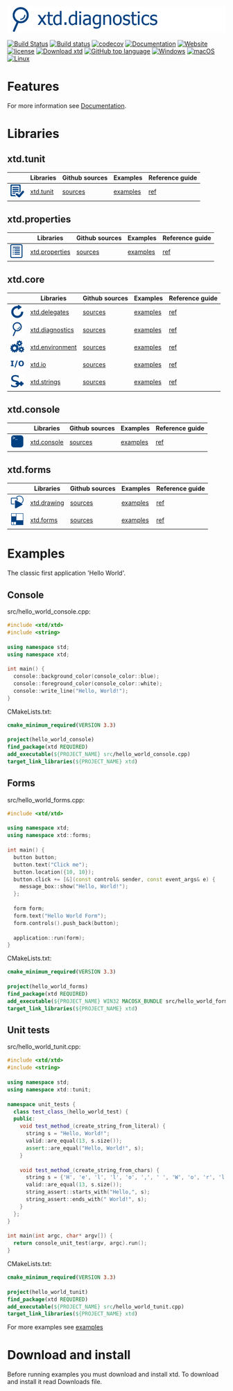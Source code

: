 [![console](docs/pictures/header.png)](https://gammasoft71.wixsite.com/xtd-console)

[![Build Status](https://travis-ci.org/gammasoft71/xtd.svg?branch=master)](https://travis-ci.org/gammasoft71/xtd)
[![Build status](https://ci.appveyor.com/api/projects/status/uqn1xbctwy88eghu?svg=true)](https://ci.appveyor.com/project/gammasoft71/xtd)
[![codecov](https://codecov.io/gh/gammasoft71/xtd/branch/master/graph/badge.svg)](https://codecov.io/gh/gammasoft71/xtd)
[![Documentation](https://codedocs.xyz/gammasoft71/xtd.svg)](https://codedocs.xyz/gammasoft71/xtd/)
[![Website](https://img.shields.io/website-up-down-green-red/http/shields.io.svg?label=xtd-console%20website)](https://gammasoft71.wixsite.com/xtd-console)
[![license](https://img.shields.io/github/license/gammasoft71/xtd.svg)](LICENSE.md)
[![Download xtd](https://img.shields.io/sourceforge/dt/xtdpro.svg)](https://sourceforge.net/projects/xtdpro/files/latest/download)
[![GitHub top language](https://img.shields.io/github/languages/top/gammasoft71/xtd.svg)](README.md)
[![Windows](https://img.shields.io/badge/os-Windows-004080.svg)](README.md)
[![macOS](https://img.shields.io/badge/os-macOS-004080.svg)](README.md)
[![Linux](https://img.shields.io/badge/os-Linux-004080.svg)](README.md)

# Features

For more information see [Documentation](docs).

# Libraries

## xtd.tunit

|                                                                                                               | Libraries                                                          | Github sources                                            | Examples                                                                        | Reference guide                                          |
|---------------------------------------------------------------------------------------------------------------|--------------------------------------------------------------------|-----------------------------------------------------------|---------------------------------------------------------------------------------|----------------------------------------------------------|
| [![xtd_tunit_logo](docs/pictures/xtd.tunit.png)](https://gammasoft71.wixsite.com/xtd-tunit)                   | [xtd.tunit](https://gammasoft71.wixsite.com/xtd-tunit)             | [sources](https://github.com/gammasoft71/xtd.tunit)       | [examples](https://github.com/gammasoft71/xtd.tunit/tree/master/examples)       | [ref](https://codedocs.xyz/gammasoft71/xtd.tunit/)       |

## xtd.properties

|                                                                                                               | Libraries                                                          | Github sources                                            | Examples                                                                        | Reference guide                                          |
|---------------------------------------------------------------------------------------------------------------|--------------------------------------------------------------------|-----------------------------------------------------------|---------------------------------------------------------------------------------|----------------------------------------------------------|
| [![xtd_properties_logo](docs/pictures/xtd.properties.png)](https://gammasoft71.wixsite.com/xtd-properties)    | [xtd.properties](https://gammasoft71.wixsite.com/xtd-properties)   | [sources](https://github.com/gammasoft71/xtd.properties)  | [examples](https://github.com/gammasoft71/xtd.properties/tree/master/examples)  | [ref](https://codedocs.xyz/gammasoft71/xtd.properties/)  |

## xtd.core

|                                                                                                               | Libraries                                                          | Github sources                                            | Examples                                                                        | Reference guide                                          |
|---------------------------------------------------------------------------------------------------------------|--------------------------------------------------------------------|-----------------------------------------------------------|---------------------------------------------------------------------------------|----------------------------------------------------------|
| [![xtd_delegates_logo](docs/pictures/xtd.delegates.png)](https://gammasoft71.wixsite.com/xtd-delegates)       | [xtd.delegates](https://gammasoft71.wixsite.com/xtd-delegates)     | [sources](https://github.com/gammasoft71/xtd.delegates)   | [examples](https://github.com/gammasoft71/xtd.delegates/tree/master/examples)   | [ref](https://codedocs.xyz/gammasoft71/xtd.delegates/)   |
| [![xtd_diagnostics_logo](docs/pictures/xtd.diagnostics.png)](https://gammasoft71.wixsite.com/xtd-diagnostics) | [xtd.diagnostics](https://gammasoft71.wixsite.com/xtd-diagnostics) | [sources](https://github.com/gammasoft71/xtd.diagnostics) | [examples](https://github.com/gammasoft71/xtd.diagnostics/tree/master/examples) | [ref](https://codedocs.xyz/gammasoft71/xtd.diagnostics/) |
| [![xtd_environment_logo](docs/pictures/xtd.environment.png)](https://gammasoft71.wixsite.com/xtd-environment) | [xtd.environment](https://gammasoft71.wixsite.com/xtd-environment) | [sources](https://github.com/gammasoft71/xtd.environment) | [examples](https://github.com/gammasoft71/xtd.environment/tree/master/examples) | [ref](https://codedocs.xyz/gammasoft71/xtd.environment/) |
| [![xtd_io_logo](docs/pictures/xtd.io.png)](https://gammasoft71.wixsite.com/xtd-io)                            | [xtd.io](https://gammasoft71.wixsite.com/xtd-io)                   | [sources](https://github.com/gammasoft71/xtd.io)          | [examples](https://github.com/gammasoft71/xtd.io/tree/master/examples)          | [ref](https://codedocs.xyz/gammasoft71/xtd.io/)          |
| [![xtd_strings_logo](docs/pictures/xtd.strings.png)](https://gammasoft71.wixsite.com/xtd-strings)             | [xtd.strings](https://gammasoft71.wixsite.com/xtd-strings)         | [sources](https://github.com/gammasoft71/xtd.strings)     | [examples](https://github.com/gammasoft71/xtd.strings/tree/master/examples)     | [ref](https://codedocs.xyz/gammasoft71/xtd.strings/)     |

## xtd.console

|                                                                                                               | Libraries                                                          | Github sources                                            | Examples                                                                        | Reference guide                                          |
|---------------------------------------------------------------------------------------------------------------|--------------------------------------------------------------------|-----------------------------------------------------------|---------------------------------------------------------------------------------|----------------------------------------------------------|
| [![xtd_console_logo](docs/pictures/xtd.console.png)](https://gammasoft71.wixsite.com/xtd-console)             | [xtd.console](https://gammasoft71.wixsite.com/xtd-console)         | [sources](https://github.com/gammasoft71/xtd.console)     | [examples](https://github.com/gammasoft71/xtd.console/tree/master/examples)     | [ref](https://codedocs.xyz/gammasoft71/xtd.console/)     |

## xtd.forms

|                                                                                                               | Libraries                                                          | Github sources                                            | Examples                                                                        | Reference guide                                          |
|---------------------------------------------------------------------------------------------------------------|--------------------------------------------------------------------|-----------------------------------------------------------|---------------------------------------------------------------------------------|----------------------------------------------------------|
| [![xtd_drawing_logo](docs/pictures/xtd.drawing.png)](https://gammasoft71.wixsite.com/xtd-drawing)             | [xtd.drawing](https://gammasoft71.wixsite.com/xtd-drawing)         | [sources](https://github.com/gammasoft71/xtd.drawing)     | [examples](https://github.com/gammasoft71/xtd.drawing/tree/master/examples)     | [ref](https://codedocs.xyz/gammasoft71/xtd.drawing/)     |
| [![xtd_forms_logo](docs/pictures/xtd.forms.png)](https://gammasoft71.wixsite.com/xtd-forms)                   | [xtd.forms](https://gammasoft71.wixsite.com/xtd-forms)             | [sources](https://github.com/gammasoft71/xtd.forms)       | [examples](https://github.com/gammasoft71/xtd.forms/tree/master/examples)       | [ref](https://codedocs.xyz/gammasoft71/xtd.forms/)       |

# Examples

The classic first application 'Hello World'.

## Console

src/hello_world_console.cpp:

```c++
#include <xtd/xtd>
#include <string>

using namespace std;
using namespace xtd;

int main() {
  console::background_color(console_color::blue);
  console::foreground_color(console_color::white);
  console::write_line("Hello, World!");
}
```

CMakeLists.txt:

```cmake
cmake_minimum_required(VERSION 3.3)

project(hello_world_console)
find_package(xtd REQUIRED)
add_executable(${PROJECT_NAME} src/hello_world_console.cpp)
target_link_libraries(${PROJECT_NAME} xtd)
```

## Forms

src/hello_world_forms.cpp:

```c++
#include <xtd/xtd>

using namespace xtd;
using namespace xtd::forms;

int main() {
  button button;
  button.text("Click me");
  button.location({10, 10});
  button.click += [&](const control& sender, const event_args& e) {
    message_box::show("Hello, World!");
  };
  
  form form;
  form.text("Hello World Form");
  form.controls().push_back(button);
  
  application::run(form);
}
```

CMakeLists.txt:

```cmake
cmake_minimum_required(VERSION 3.3)

project(hello_world_forms)
find_package(xtd REQUIRED)
add_executable(${PROJECT_NAME} WIN32 MACOSX_BUNDLE src/hello_world_forms.cpp)
target_link_libraries(${PROJECT_NAME} xtd)
```

## Unit tests

src/hello_world_tunit.cpp:

```c++
#include <xtd/xtd>
#include <string>

using namespace std;
using namespace xtd::tunit;

namespace unit_tests {
  class test_class_(hello_world_test) {
  public:
    void test_method_(create_string_from_literal) {
      string s = "Hello, World!";
      valid::are_equal(13, s.size());
      assert::are_equal("Hello, World!", s);
    }
    
    void test_method_(create_string_from_chars) {
      string s = {'H', 'e', 'l', 'l', 'o', ',', ' ', 'W', 'o', 'r', 'l', 'd', '!'};
      valid::are_equal(13, s.size());
      string_assert::starts_with("Hello,", s);
      string_assert::ends_with(" World!", s);
    }
  };
}

int main(int argc, char* argv[]) {
  return console_unit_test(argv, argc).run();
}
```

CMakeLists.txt:

```cmake
cmake_minimum_required(VERSION 3.3)

project(hello_world_tunit)
find_package(xtd REQUIRED)
add_executable(${PROJECT_NAME} src/hello_world_tunit.cpp)
target_link_libraries(${PROJECT_NAME} xtd)
```

For more examples see [examples](examples)

# Download and install

Before running examples you must download and install xtd. To download and install it read Downloads file.

